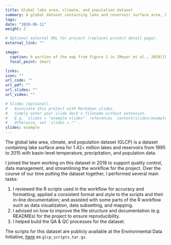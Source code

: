 ```yaml
---
title: Global lake area, climate, and population dataset
summary: A global dataset containing lake and reservoir surface area, basin-level temperature, precipitation, and population data.
tags:
date: "2020-06-11"
weight: 2

# Optional external URL for project (replaces project detail page).
external_link: ""

image:
  caption: A portion of the map from Figure 3 in [Meyer et al., 2020](https://aslopubs.onlinelibrary.wiley.com/doi/10.1002/lob.10406)
  focal_point: Smart

links:
icon: ""
url_code: ""
url_pdf: ""
url_slides: ""
url_video: ""

# Slides (optional).
#   Associate this project with Markdown slides.
#   Simply enter your slide deck's filename without extension.
#   E.g. `slides = "example-slides"` references `content/slides/example-slides.md`.
#   Otherwise, set `slides = ""`.
slides: example
---
```


The global lake area, climate, and population dataset (GLCP) is a dataset containing lake surface area for 1.42+ million lakes and reservoirs from 1995 to 2015 with basin-level temperature, precipitation, and population data.

I joined the team working on this dataset in 2018 to support quality control, data management, and streamlining the workflow for the project. Over the course of our time putting the dataset together, I performed several main tasks:
 1. I reviewed the R scripts used in the workflow for accuracy and formatting; applied a consistent format and style to the scripts and their in-line documentation; and assisted with some parts of the R workflow such as data visualization, data subsetting, and mapping.
 2. I advised on how to improve the file structure and documentation (e.g. READMEs) for the project to ensure reproducibility.
 3. I helped build the QA & QC processes for the dataset.

The scripts for this dataset are publicly available at the Environmental Data Initiative, [here](https://portal.edirepository.org/nis/mapbrowse?packageid=edi.394.4) as `glcp_scripts.tar.gz`.
